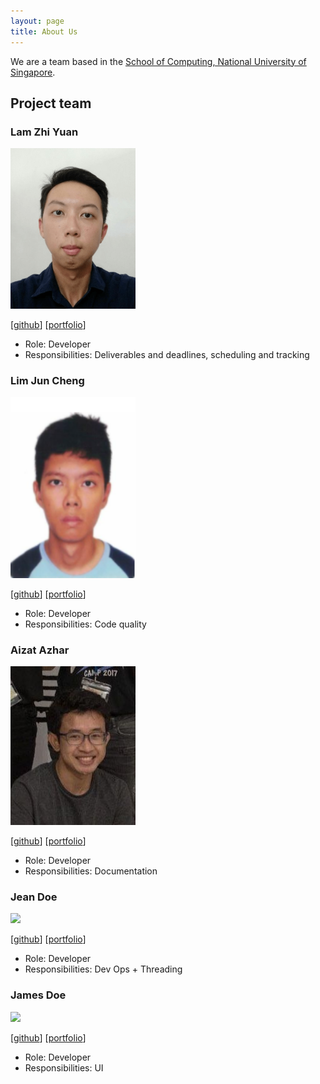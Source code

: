 ```yaml
---
layout: page
title: About Us
---
```


We are a team based in the [School of Computing, National University of Singapore](http://www.comp.nus.edu.sg).

## Project team

### Lam Zhi Yuan

<img src="images/lamlaaaam.png" width="200px">

[[github](https://github.com/lamlaaaam)]
[[portfolio](team/lamlaaaam.md)]

* Role: Developer
* Responsibilities: Deliverables and deadlines, scheduling and tracking

### Lim Jun Cheng

<img src="images/juncheng98.png" width="200px">

[[github](http://github.com/JunCheng98)]
[[portfolio](team/JunCheng98.md)]

* Role: Developer
* Responsibilities: Code quality

### Aizat Azhar

<img src="images/aizatazhar.png" width="200px">

[[github](http://github.com/aizatazhar)]
[[portfolio](team/aizatazhar.md)]

* Role: Developer
* Responsibilities: Documentation

### Jean Doe

<img src="images/johndoe.png" width="200px">

[[github](http://github.com/johndoe)]
[[portfolio](team/johndoe.md)]

* Role: Developer
* Responsibilities: Dev Ops + Threading

### James Doe

<img src="images/johndoe.png" width="200px">

[[github](http://github.com/johndoe)]
[[portfolio](team/johndoe.md)]

* Role: Developer
* Responsibilities: UI

